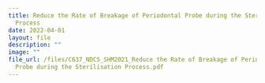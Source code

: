 ```yaml
---
title: Reduce the Rate of Breakage of Periodontal Probe during the Sterilisation
  Process
date: 2022-04-01
layout: file
description: ""
image: ""
file_url: /files/C637_​NDCS_SHM2021_Reduce the Rate of Breakage of Periodontal
  Probe during the Sterilisation Process.pdf
---
```

